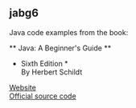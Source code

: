 ## jabg6

Java code examples from the book:

** Java: A Beginner's Guide **  
* Sixth Edition *  
By Herbert Schildt

[Website](http://www.mhprofessional.com/product.php?isbn=0071809252&cat=112)  
[Official source code](http://www.mhprofessional.com/downloads/products/0071809252/0071809252sourcecode.zip)
